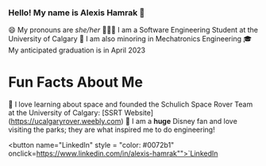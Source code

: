 ### Hello! My name is Alexis Hamrak 👋

😄 My pronouns are *she/her*
👩🏻‍💻 I am a Software Engineering Student at the University of Calgary
🔧 I am also minoring in Mechatronics Engineering
🎓 My anticipated graduation is in April 2023

# Fun Facts About Me
🔭 I love learning about space and founded the Schulich Space Rover Team at the University of Calgary: [SSRT Website] (https://ucalgaryrover.weebly.com)
🎠 I am a **huge** Disney fan and love visiting the parks; they are what inspired me to do engineering!

<a><button name="LinkedIn" style = "color: #0072b1" onclick=https://www.linkedin.com/in/alexis-hamrak"">`LinkedIn</button></a>

<!--
**alexishamrak/alexishamrak** is a ✨ _special_ ✨ repository because its `README.md` (this file) appears on your GitHub profile.

Here are some ideas to get you started:

- 🔭 I’m currently working on ...
- 🌱 I’m currently learning ...
- 👯 I’m looking to collaborate on ...
- 🤔 I’m looking for help with ...
- 💬 Ask me about ...
- 📫 How to reach me: ...
- 😄 Pronouns: ...
- ⚡ Fun fact: ...
-->
